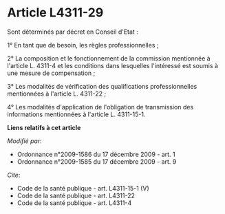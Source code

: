 # Article L4311-29

Sont déterminés par décret en Conseil d'Etat : 

1° En tant que de besoin, les règles professionnelles ; 

2° La composition et le fonctionnement de la commission mentionnée à l'article L. 4311-4 et les conditions dans lesquelles
l'intéressé est soumis à une mesure de compensation ; 

3° Les modalités de vérification des qualifications professionnelles mentionnées à l'article L. 4311-22 ; 

4° Les modalités d'application de l'obligation de transmission des informations mentionnées à l'article L. 4311-15-1.

**Liens relatifs à cet article**

_Modifié par_:

  - Ordonnance n°2009-1586 du 17 décembre 2009 - art. 1
  - Ordonnance n°2009-1585 du 17 décembre 2009 - art. 9

_Cite_:

  - Code de la santé publique - art. L4311-15-1 (V)
  - Code de la santé publique - art. L4311-22
  - Code de la santé publique - art. L4311-4
